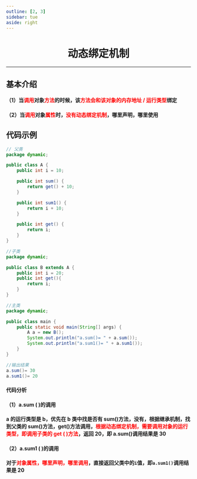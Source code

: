 ```yaml
---
outline: [2, 3]
sidebar: tue
aside: right
---
```


<h1 style="text-align: center; font-weight: bold;"> 动态绑定机制</h1>

---

## 基本介绍

#### （1）当<span style="color:red">调用</span>对象<span style="color:red">方法</span>的时候，该<span style="color:red">方法会和该对象的内存地址 / 运行类型</span>绑定

#### （2）当<span style="color:red">调用</span>对象<span style="color:red">属性</span>时，<span style="color:red">没有动态绑定机制</span>，哪里声明，哪里使用

## 代码示例

```java
// 父类
package dynamic;

public class A {
    public int i = 10;

    public int sum() {
        return get() + 10;
    }

    public int sum1() {
        return i + 10;
    }

    public int get() {
        return i;
    }
}

//子类
package dynamic;

public class B extends A {
    public int i = 20;
    public int get(){
        return i;
    }
}

//主类
package dynamic;

public class main {
    public static void main(String[] args) {
        A a = new B();
        System.out.println("a.sum()= " + a.sum());
        System.out.println("a.sum1()= " + a.sum1());
    }
}

//输出结果
a.sum()= 30
a.sum1()= 20
```

#### 代码分析

#### （1）a.sum ( )的调用

#### a 的运行类型是 b，优先在 b 类中找是否有 sum()方法，没有，根据继承机制，找到父类的 sum()方法，get()方法调用，<span style="color:red">根据动态绑定机制，需要调用对象的运行类型，即调用子类的 get ( )方法</span>，返回 20，即 a.sum()调用结果是 30

#### （2）a.sum1 ( )的调用

#### 对于<span style="color:red">对象属性，哪里声明，哪里调用</span>，直接返回父类中的`i`值，即`a.sum1()`调用结果是 20
